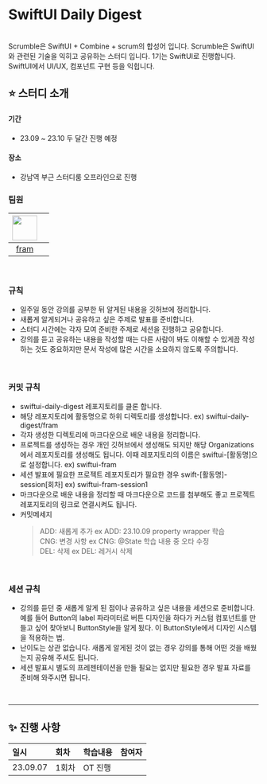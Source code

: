 # SwiftUI Daily Digest
<br/>
Scrumble은 SwiftUI + Combine + scrum의 합성어 입니다. Scrumble은 SwiftUI와 관련된 기술을 익히고 공유하는 스터디 입니다. 
1기는 SwiftUI로 진행합니다. SwiftUI에서 UI/UX, 컴포넌트 구현 등을 익힙니다. 

## ⭐️ 스터디 소개
#### 기간
- 23.09 ~ 23.10 두 달간 진행 예정

#### 장소
- 강남역 부근 스터디룸 오프라인으로 진행


### 팀원
|<img src="https://avatars.githubusercontent.com/u/115457023?v=4" href="https://github.com/youabledev" width="50" height="50"/>||
|:--:|:--:|
|[fram](https://github.com/youabledev)||
<br/>

### 규칙
- 일주일 동안 강의를 공부한 뒤 알게된 내용을 깃허브에 정리합니다.
- 새롭게 알게되거나 공유하고 싶은 주제로 발표를 준비합니다.
- 스터디 시간에는 각자 모여 준비한 주제로 세션을 진행하고 공유합니다.
- 강의를 듣고 공유하는 내용을 작성할 때는 다른 사람이 봐도 이해할 수 있게끔 작성하는 것도 중요하지만 문서 작성에 많은 시간을 소요하지 않도록 주의합니다.
<br/>

### 커밋 규칙
- swiftui-daily-digest 레포지토리를 클론 합니다.
- 해당 레포지토리에 활동명으로 하위 디렉토리를 생성합니다. ex) swiftui-daily-digest/fram
- 각자 생성한 디렉토리에 마크다운으로 배운 내용을 정리합니다.
- 프로젝트를 생성하는 경우 개인 깃허브에서 생성해도 되지만 해당 Organizations 에서 레포지토리를 생성해도 됩니다. 이때 레포지토리의 이름은 swiftui-[활동명]으로 설정합니다. ex) swiftui-fram
- 세션 발표에 필요한 프로젝트 레포지토리가 필요한 경우 swift-[활동명]-session[회차] ex) swiftui-fram-session1
- 마크다운으로 배운 내용을 정리할 때 마크다운으로 코드를 첨부해도 좋고 프로젝트 레포지토리의 링크로 연결시켜도 됩니다.
- 커밋메세지
  > ADD: 새롭게 추가 ex ADD: 23.10.09 property wrapper 학습<br/>
  > CNG: 변경 사항 ex CNG: @State 학습 내용 중 오타 수정<br/>
  > DEL: 삭제 ex DEL: 레거시 삭제 <br/>

<br/>

### 세션 규칙
- 강의를 듣던 중 새롭게 알게 된 점이나 공유하고 싶은 내용을 세션으로 준비합니다. 예를 들어 Button의 label 파라미터로 버튼 디자인을 하다가 커스텀 컴포넌트를 만들고 싶어 찾아보니 ButtonStyle을 알게 됬다. 이 ButtonStyle에서 디자인 시스템을 적용하는 법.
- 난이도는 상관 없습니다. 새롭게 알게된 것이 없는 경우 강의를 통해 어떤 것을 배웠는지 공유해 주셔도 됩니다.
- 세션 발표시 별도의 프레젠테이션을 만들 필요는 없지만 필요한 경우 발표 자료를 준비해 와주시면 됩니다.
<br/>

----------
## ✨ 진행 사항
|일시|회차|학습내용|참여자|
|:--|:--|:--|:--|
|23.09.07|1회차|OT 진행||
